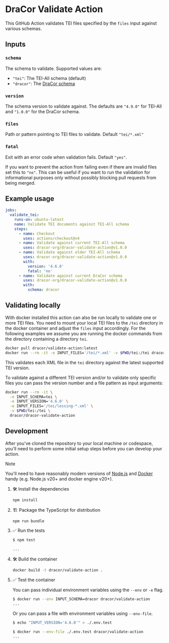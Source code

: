 # DraCor Validate Action

<!-- [![GitHub Super-Linter](https://github.com/cmil/dracor-validate-action/actions/workflows/linter.yml/badge.svg)](https://github.com/super-linter/super-linter)
![Check `dist/`](https://github.com/cmil/dracor-validate-action/actions/workflows/check-dist.yml/badge.svg)
![CI](https://github.com/cmil/dracor-validate-action/actions/workflows/ci.yml/badge.svg)
[![Code Coverage](./badges/coverage.svg)](./badges/coverage.svg) -->

This GitHub Action validates TEI files specified by the `files` input against
various schemas.

## Inputs

### `schema`

The schema to validate. Supported values are:

- `"tei"`: The TEI-All schema (default)
- `"dracor"`: The [DraCor schema](https://github.com/dracor-org/dracor-schema)

### `version`

The schema version to validate against. The defaults are `"4.9.0"` for TEI-All
and `"1.0.0"` for the DraCor schema.

### `files`

Path or pattern pointing to TEI files to validate. Default `"tei/*.xml"`

### `fatal`

Exit with an error code when validation fails. Default `"yes"`.

If you want to prevent the action from failing even if there are invalid files
set this to `"no"`. This can be useful if you want to run the validation for
informational purposes only without possibly blocking pull requests from being
merged.

## Example usage

```yaml
jobs:
  validate_tei:
    runs-on: ubuntu-latest
    name: Validate TEI documents against TEI-All schema
    steps:
      - name: Checkout
        uses: actions/checkout@v4
      - name: Validate against current TEI-All schema
        uses: dracor-org/dracor-validate-action@v1.0.0
      - name: Validate against older TEI-All schema
        uses: dracor-org/dracor-validate-action@v1.0.0
        with:
          version: '4.6.0'
          fatal: 'no'
      - name: Validate against current DraCor schema
        uses: dracor-org/dracor-validate-action@v1.0.0
        with:
          schema: dracor
```

## Validating locally

With docker installed this action can also be run locally to validate one or
more TEI files. You need to mount your local TEI files to the `/tei` directory
in the docker container and adjust the `files` input accordingly. For the
following examples we assume you are running the docker commands from the
directory containing a directory `tei`.

```sh
docker pull dracor/validate-action:latest
docker run --rm -it -e INPUT_FILES='/tei/*.xml' -v $PWD/tei:/tei dracor/validate-action
```

This validates each XML file in the `tei` directory against the latest supported
TEI version.

To validate against a different TEI version and/or to validate only specific
files you can pass the version number and a file pattern as input arguments:

```sh
docker run --rm -it \
  -e INPUT_SCHEMA=tei \
  -e INPUT_VERSION='4.6.0' \
  -e INPUT_FILES='/tei/lessing-*.xml' \
  -v $PWD/tei:/tei \
  dracor/dracor-validate-action
```

## Development

After you've cloned the repository to your local machine or codespace, you'll
need to perform some initial setup steps before you can develop your action.

> [!NOTE]
>
> You'll need to have reasonably modern versions of
> [Node.js](https://nodejs.org) and
> [Docker](https://www.docker.com/get-started/) handy (e.g. Node.js v20+ and
> docker engine v20+).

1. :hammer_and_wrench: Install the dependencies

   ```bash
   npm install
   ```

1. :building_construction: Package the TypeScript for distribution

   ```bash
   npm run bundle
   ```

1. :white_check_mark: Run the tests

   ```bash
   $ npm test

   ...
   ```

1. :hammer_and_wrench: Build the container

   ```bash
   docker build -t dracor/validate-action .
   ```

1. :white_check_mark: Test the container

   You can pass individual environment variables using the `--env` or `-e` flag.

   ```bash
   $ docker run --env INPUT_SCHEMA=dracor dracor/validate-action
   ...
   ```

   Or you can pass a file with environment variables using `--env-file`.

   ```bash
   $ echo "INPUT_VERSION='4.6.0'" > ./.env.test

   $ docker run --env-file ./.env.test dracor/validate-action
   ...
   ```
